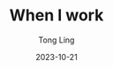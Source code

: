---
author: "Tong Ling"
title: "When I work"
date: "2023-10-21"
description: ""
tags: []
categories: []
series: []
aliases: []
ShowToc: false
TocOpen: false
---